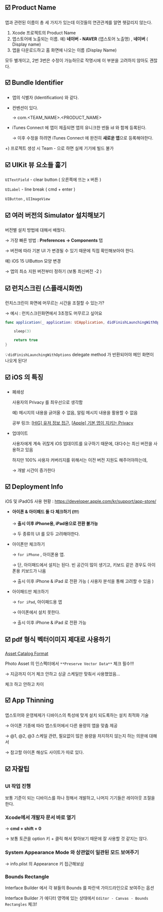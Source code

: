 ## ☑️ Product Name

앱과 관련된 이름이 총 세 가지가 있는데 이것들의 연관관계를 알면 헷갈리지 않는다.

1. Xcode 프로젝트의 Product Name
2. 앱스토어에 노출되는 이름.  예) **네이버 - NAVER** (앱스토어 노출명) , **네이버** ( Display name)
3. 앱을 다운로드하고 홈 화면에 나오는 이름 (Display Name)

모두 별개이고, 2번 3번은 수정이 가능하므로 작명시에 이 부분을 고려하지 않아도 괜찮다.





## ☑️ Bundle Identifier

- 앱의 식별자 (Identification) 와 같다.

- 컨벤션이 있다.

  → com.<TEAM_NAME>.<PRODUCT_NAME>

- iTunes Connect 에 앱이 제출되면 앱의 유니크한 번들 id 와 함께 등록된다.

  → 이후 수정을 하려면 iTunes Connect 에 완전히 **새로운 앱**으로 등록해야한다.

+)  프로젝트 생성 시 Team - <None> 으로 하면 실제 기기에 빌드 불가





## ☑️ UIKit 뷰 요소들 훑기

`UITextField`  - clear button ( 오른쪽에 뜨는 x 버튼 )

`UILabel` - line break ( cmd + enter )

`UIButton`  , `UIImageView`





## ☑️ 여러 버전의 Simulator 설치해보기

버전별 설치 방법에 대해서 배웠다.

→ 가장 빠른 방법 : **Preferences → Components** 탭

→ 버전에 따라 기본 UI 가 변경될 수 있기 때문에 직접 확인해보아야 한다.

예) iOS 15 UIButton 모양 변경

→ 앱의 최소 지원 버전부터 정하기 (보통 최신버전 -2 )





## ☑️ 런치스크린 (스플래시화면)

런치스크린이 화면에 머무르는 시간을 조절할 수 있는가?

→ 예시 : 런치스크린화면에서 3초정도 머무르고 싶어요

```swift
func application(_ application: UIApplication, didFinishLaunchingWithOptions launchOptions: [UIApplication.LaunchOptionsKey: Any]?) -> Bool {

	sleep(3)

	return true
}
```

💡`didFinishLaunchingWithOptions` delegate method 가 반환되어야 메인 화면이 나오게 된다!





## ☑️ iOS 의 특징

- 폐쇄성

  사용자의 Privacy 를 최우선으로 생각함

  예) 메시지의 내용을 긁어올 수 없음, 알림 메시지 내용을 활용할 수 없음

  공부 링크:  [[HIG\] 유저 정보 접근](https://developer.apple.com/design/human-interface-guidelines/ios/app-architecture/accessing-user-data/), [[Apple\] 기본 앱이 지키는 Privacy](https://www.apple.com/privacy/features/)

- 업데이트

  사용자에게 계속 귀찮게 iOS 업데이트를 요구하기 때문에, 대다수는 최신 버전을 사용하고 있음

  하지만 100% 사용자 커버리지를 위해서는 이전 버전 지원도 해주어야하는데,

  → 개발 시간이 증가한다





## ☑️ Deployment Info

iOS 및 iPadOS 사용 현황 : https://developer.apple.com/kr/support/app-store/

- **아이폰 & 아이패드 둘 다 체크하기 (**❗️❗️❗️)

  → **출시 이후 iPhone용, iPad용으로 전환 불가능**

  → 두 종류의 UI 를 모두 고려해야한다.

- 아이폰만 체크하기

  →  `for iPhone` , 아이폰용 앱.

  → 단, 아이패드에서 설치는 된다. 빈 공간이 많이 생기고, 키보드 같은 경우도 아이폰용 키보드가 나옴

  → 출시 이후 iPhone & iPad 로 전환 가능 ( 사용자 분석을 통해 고려할 수 있음 )

- 아이패드만 체크하기

  → `for iPad`, 아이패드용 앱

  → 아이폰에서 설치 못한다.

  → 출시 이후 iPhone & iPad 로 전환 가능






## ☑️ pdf 형식 벡터이미지 제대로 사용하기
[Asset Catalog Format](https://developer.apple.com/library/archive/documentation/Xcode/Reference/xcode_ref-Asset_Catalog_Format/ImageSetType.html#//apple_ref/doc/uid/TP40015170-CH25-SW1)


Photo Asset 의 인스펙터에서 `**Preserve Vector Data**` 체크 필수!!!

→ 지금까지 이거 체크 안하고 싱글 스케일만 맞춰서 사용했었음...


체크 하고 안하고 차이





## ☑️ App Thinning

앱스토어와 운영체제가 디바이스의 특성에 맞게 설치 되도록하는 설치 최적화 기술

→ 아이폰 기종에 따라 앱스토어에서 다른 용량의 앱을 맞춤 제공

→ @1, @2, @3 스케일 관련, 필요없이 많은 용량을 차지하지 않는지 하는 의문에 대해서

→ 참고할 아이폰 해상도 사이트가 따로 있다.





## ☑️ 자잘팁

### UI 작업 진행

보통 기준이 되는 디바이스를 하나 정해서 개발하고, 나머지 기기들은 레이아웃 조절을 한다.

### Xcode에서 개발자 문서 바로 열기

→ **cmd + shift + 0**

→ 보통 토큰을 option 키 +  클릭 해서 찾아보기 때문에 잘 사용할 것 같지는 않다.

### System Appearance Mode 와 상관없이 일관된 모드 보여주기

→ info.plist 의 Appearance 키 접근해보삼

### Bounds Rectangle

Interface Builder 에서 각 뷰들의 Bounds 를 파란색 가이드라인으로 보여주는 옵션

Interface Builder 가 에디터 영역에 있는 상태에서 `Editor - Canvas - Bounds Rectangles` 체크!
